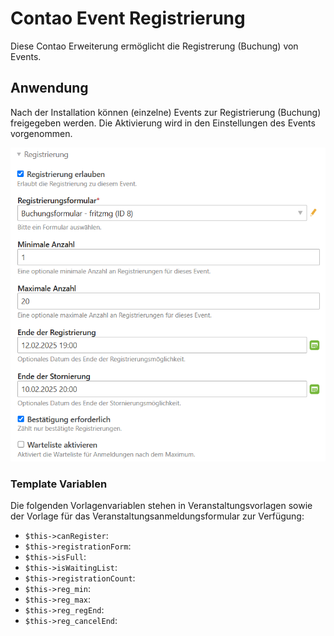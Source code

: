 # Contao Event Registrierung

Diese Contao Erweiterung ermöglicht die Registrerung (Buchung) von Events.

## Anwendung

Nach der Installation können (einzelne) Events zur Registrierung (Buchung) freigegeben werden. Die Aktivierung wird in den Einstellungen des Events vorgenommen.

![Registrierung erlauben](images/registrierung-erlauben.png)

### Template Variablen

Die folgenden Vorlagenvariablen stehen in Veranstaltungsvorlagen sowie der Vorlage für das Veranstaltungsanmeldungsformular zur Verfügung:

- `$this->canRegister`: 
- `$this->registrationForm`: 
- `$this->isFull`:
- `$this->isWaitingList`: 
- `$this->registrationCount`:
- `$this->reg_min`: 
- `$this->reg_max`: 
- `$this->reg_regEnd`: 
- `$this->reg_cancelEnd`: 
